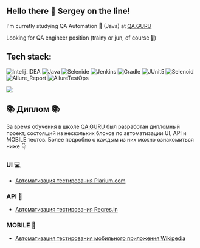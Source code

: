 ## Hello there 👋 Sergey on the line!

I'm curretly studying QA Automation :robot: (Java) at [QA.GURU](https://qa.guru/)

Looking for QA engineer position (trainy or jun, of course :see_no_evil:)

## Tech stack:

![Intelij_IDEA](https://user-images.githubusercontent.com/99273725/168653017-0ddf726f-b904-4a61-8007-ce1ea3297948.png)
![Java](https://user-images.githubusercontent.com/99273725/168653045-bc0799d8-6d47-4581-baf1-c3d207224e89.png)
![Selenide](https://user-images.githubusercontent.com/99273725/168653108-230eda2f-92d8-4256-bcf1-6b19b5682554.png)
![Jenkins](https://user-images.githubusercontent.com/99273725/168653148-749aa49f-bc7b-4409-99b4-dd769fdbb185.png)
![Gradle](https://user-images.githubusercontent.com/99273725/168653175-6faf5110-e851-4952-ab65-62a9bdf3bc63.png)
![JUnit5](https://user-images.githubusercontent.com/99273725/168653195-d98acf06-5244-4904-a6fb-ce1f78192623.png)
![Selenoid](https://user-images.githubusercontent.com/99273725/168653230-8b4f914f-89ac-4309-b5b0-b818812b77ec.png)
![Allure_Report](https://user-images.githubusercontent.com/99273725/168653253-24059f16-42e5-46f2-9f49-3b4d6c6bf874.png)
![AllureTestOps](https://user-images.githubusercontent.com/99273725/168653273-5c9b800e-a2a2-40c0-a6dc-31dbf494ec29.png)


![](https://github-profile-summary-cards.vercel.app/api/cards/profile-details?username=Kashtos90&theme=solarized_dark)

## :books: Диплом :books:
За время обучения в школе [QA.GURU](https://qa.guru/) был разработан дипломный проект, состоящий из нескольких блоков по автоматизации UI, API и MOBILE тестов. Более подробно с каждым из них можно ознакомиться ниже :point_down:

### UI :computer: 
- [Автоматизация тестирования Plarium.com](https://github.com/Kashtos90/plarium_web)

### API :abacus: 
- [Автоматизация тестирования Reqres.in](https://github.com/Kashtos90/rest-api-test/tree/diploma)

### MOBILE :iphone:
- [Автоматизация тестирования мобильного приложения Wikipedia](https://github.com/Kashtos90/mobile-tests/tree/22hw)
